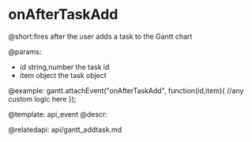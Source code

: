 onAfterTaskAdd
=============
@short:fires after the user adds a task to the Gantt chart
	

@params:
- id		string,number			the task id
- item		object					the task object 

@example:
gantt.attachEvent("onAfterTaskAdd", function(id,item){
    //any custom logic here
});

@template:	api_event
@descr:

@relatedapi:
	api/gantt_addtask.md
